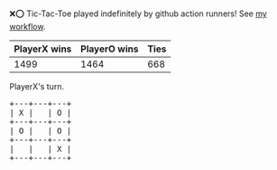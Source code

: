 :x::o: Tic-Tac-Toe played indefinitely by github action runners! See [my workflow](.github/workflows/play.yaml).

|PlayerX wins|PlayerO wins|Ties|
|-|-|-|
|1499|1464|668|

PlayerX's turn.

<pre>
+---+---+---+
| X |   | O |
+---+---+---+
| O |   | O |
+---+---+---+
|   |   | X |
+---+---+---+
</pre>